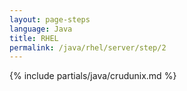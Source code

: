 ```yaml
---
layout: page-steps
language: Java
title: RHEL
permalink: /java/rhel/server/step/2
---
```


{% include partials/java/crudunix.md %}
